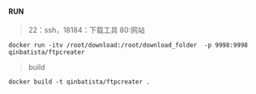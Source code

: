 #### RUN
> 22：ssh，18184：下载工具 80:网站
```
docker run -itv /root/download:/root/download_folder  -p 9998:9998  qinbatista/ftpcreater
```

> build

```
docker build -t qinbatista/ftpcreater .
```

